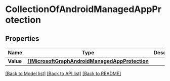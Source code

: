 # CollectionOfAndroidManagedAppProtection

## Properties

Name | Type | Description | Notes
------------ | ------------- | ------------- | -------------
**Value** | [**[]MicrosoftGraphAndroidManagedAppProtection**](microsoft.graph.androidManagedAppProtection.md) |  | [optional] 

[[Back to Model list]](../README.md#documentation-for-models) [[Back to API list]](../README.md#documentation-for-api-endpoints) [[Back to README]](../README.md)


